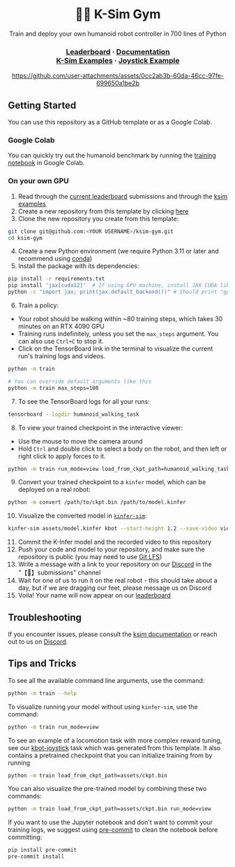 <div align="center">
<h1>💪🏼 K-Sim Gym</h1>
<p>Train and deploy your own humanoid robot controller in 700 lines of Python</p>
<h3>
  <a href="https://url.kscale.dev/leaderboard">Leaderboard</a> ·
  <a href="https://docs.kscale.dev/docs/quick-start#/">Documentation</a>
  <br />
  <a href="https://github.com/kscalelabs/ksim/tree/master/examples">K-Sim Examples</a> ·
  <a href="https://github.com/kscalelabs/kbot-joystick">Joystick Example</a>
</h3>

https://github.com/user-attachments/assets/0cc2ab3b-60da-46cc-97fe-699650a1be2b

</div>

## Getting Started

You can use this repository as a GitHub template or as a Google Colab.

### Google Colab

You can quickly try out the humanoid benchmark by running the [training notebook](https://colab.research.google.com/github/kscalelabs/ksim-gym/blob/master/train.ipynb) in Google Colab.

### On your own GPU

1. Read through the [current leaderboard](https://url.kscale.dev/leaderboard) submissions and through the [ksim examples](https://github.com/kscalelabs/ksim/tree/master/examples)
2. Create a new repository from this template by clicking [here](https://github.com/new?template_name=ksim-gym&template_owner=kscalelabs)
3. Clone the new repository you create from this template:

```bash
git clone git@github.com:<YOUR USERNAME>/ksim-gym.git
cd ksim-gym
```

4. Create a new Python environment (we require Python 3.11 or later and recommend using [conda](https://docs.conda.io/projects/conda/en/stable/user-guide/getting-started.html))
5. Install the package with its dependencies:

```bash
pip install -r requirements.txt
pip install 'jax[cuda12]'  # If using GPU machine, install JAX CUDA libraries
python -c "import jax; print(jax.default_backend())" # Should print "gpu"
```

6. Train a policy:
  - Your robot should be walking within ~80 training steps, which takes 30 minutes on an RTX 4090 GPU
  - Training runs indefinitely, unless you set the `max_steps` argument. You can also use `Ctrl+C` to stop it.
  - Click on the TensorBoard link in the terminal to visualize the current run's training logs and videos.
```bash
python -m train
```
```bash
# You can override default arguments like this
python -m train max_steps=100
```
7. To see the TensorBoard logs for all your runs:
```bash
tensorboard --logdir humanoid_walking_task
```
8. To view your trained checkpoint in the interactive viewer:
- Use the mouse to move the camera around
- Hold `Ctrl` and double click to select a body on the robot, and then left or right click to apply forces to it.
```bash
python -m train run_mode=view load_from_ckpt_path=humanoid_walking_task/run_<number>/checkpoints/ckpt.bin
```

9. Convert your trained checkpoint to a `kinfer` model, which can be deployed on a real robot:

```bash
python -m convert /path/to/ckpt.bin /path/to/model.kinfer
```

10. Visualize the converted model in [`kinfer-sim`](https://docs.kscale.dev/docs/k-infer):

```bash
kinfer-sim assets/model.kinfer kbot --start-height 1.2 --save-video video.mp4
```

11. Commit the K-Infer model and the recorded video to this repository
12. Push your code and model to your repository, and make sure the repository is public (you may need to use [Git LFS](https://git-lfs.com))
13. Write a message with a link to your repository on our [Discord](https://url.kscale.dev/discord) in the "【🧠】submissions" channel
14. Wait for one of us to run it on the real robot - this should take about a day, but if we are dragging our feet, please message us on Discord
15. Voila! Your name will now appear on our [leaderboard](https://url.kscale.dev/leaderboard)

## Troubleshooting

If you encounter issues, please consult the [ksim documentation](https://docs.kscale.dev/docs/ksim#/) or reach out to us on [Discord](https://url.kscale.dev/discord).

## Tips and Tricks

To see all the available command line arguments, use the command:

```bash
python -m train --help
```

To visualize running your model without using `kinfer-sim`, use the command:

```bash
python -m train run_mode=view
```

To see an example of a locomotion task with more complex reward tuning, see our [kbot-joystick](https://github.com/kscalelabs/kbot-joystick) task which was generated from this template. It also contains a pretrained checkpoint that you can initialize training from by running

```bash
python -m train load_from_ckpt_path=assets/ckpt.bin
```

You can also visualize the pre-trained model by combining these two commands:

```bash
python -m train load_from_ckpt_path=assets/ckpt.bin run_mode=view
```

If you want to use the Jupyter notebook and don't want to commit your training logs, we suggest using [pre-commit](https://pre-commit.com/) to clean the notebook before committing:

```bash
pip install pre-commit
pre-commit install
```
